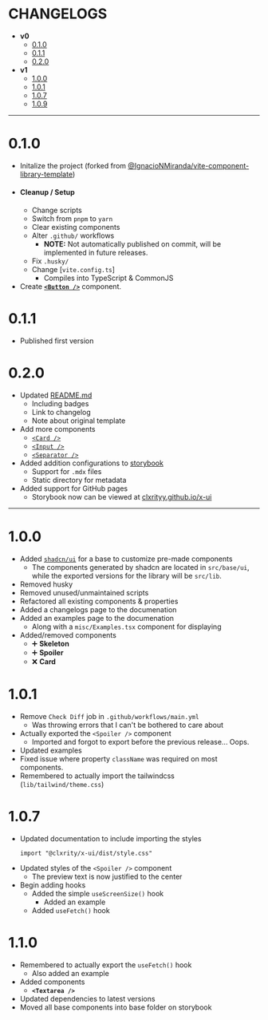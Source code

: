 # CHANGELOGS

- **v0**
    - [0.1.0](#010)
    - [0.1.1](#011)
    - [0.2.0](#020)
- **v1**
    - [1.0.0](#100)
    - [1.0.1](#101)
    - [1.0.7](#107)
    - [1.0.9](#109)

---

# 0.1.0

- Initalize the project (forked from [@IgnacioNMiranda/vite-component-library-template](https://github.com/IgnacioNMiranda/vite-component-library-template))
- #### Cleanup / Setup
    - Change scripts
    - Switch from `pnpm` to `yarn`
    - Clear existing components
    - Alter `.github/` workflows
        - **NOTE:** Not automatically published on commit, will be implemented in future releases.
    - Fix `.husky/`
    - Change [`vite.config.ts`]
        - Compiles into TypeScript & CommonJS
- Create [**`<Button />`**](./src/lib/components/button/index.tsx) component.

# 0.1.1

- Published first version

# 0.2.0

- Updated [README.md](/README.md)
    - Including badges
    - Link to changelog
    - Note about original template
- Add more components
    - [`<Card />`](./src/lib/components/card/index.tsx)
    - [`<Input />`](./src/lib/components/input/index.tsx)
    - [`<Separator />`](./src/lib/components/separator/index.tsx)
- Added addition configurations to [storybook](https://storybook.js.org/)
    - Support for `.mdx` files
    - Static directory for metadata
- Added support for GitHub pages
    - Storybook now can be viewed at [clxrityy.github.io/x-ui](https://clxrityy.github.io/x-ui/)

---

# 1.0.0

- Added [`shadcn/ui`](https://ui.shadcn.com/) for a base to customize pre-made components
    - The components generated by shadcn are located in `src/base/ui`, while the exported versions for the library will be `src/lib`.
- Removed husky
- Removed unused/unmaintained scripts
- Refactored all existing components & properties
- Added a changelogs page to the documenation
- Added an examples page to the documenation
    - Along with a `misc/Examples.tsx` component for displaying
- Added/removed components
    - ➕ **Skeleton**
    - ➕ **Spoiler**
    - ❌ **Card**

# 1.0.1

- Remove `Check Diff` job in `.github/workflows/main.yml`
    - Was throwing errors that I can't be bothered to care about
- Actually exported the `<Spoiler />` component
    - Imported and forgot to export before the previous release... Oops.
- Updated examples
- Fixed issue where property `className` was required on most components.
- Remembered to actually import the tailwindcss (`lib/tailwind/theme.css`)

# 1.0.7

- Updated documentation to include importing the styles
    ```tsx
    import "@clxrity/x-ui/dist/style.css"
    ```
- Updated styles of the `<Spoiler />` component
    - The preview text is now justified to the center
- Begin adding hooks
    - Added the simple `useScreenSize()` hook
        - Added an example
    - Added `useFetch()` hook

# 1.1.0

- Remembered to actually export the `useFetch()` hook
    - Also added an example
- Added components
    - **`<Textarea />`**
- Updated dependencies to latest versions
- Moved all base components into base folder on storybook